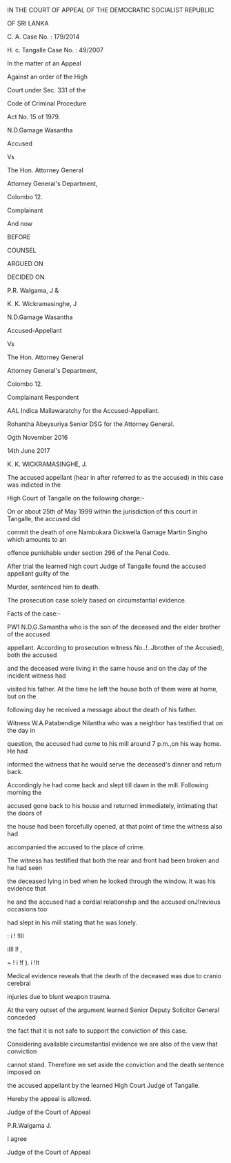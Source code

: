 IN THE COURT OF APPEAL OF THE DEMOCRATIC SOCIALIST REPUBLIC

OF SRI LANKA

C. A. Case No. : 179/2014

H. c. Tangalle Case No. : 49/2007

In the matter of an Appeal

Against an order of the High

Court under Sec. 331 of the

Code of Criminal Procedure

Act No. 15 of 1979.

N.D.Gamage Wasantha

Accused

Vs

The Hon. Attorney General

Attorney General's Department,

Colombo 12.

Complainant

And now

BEFORE

COUNSEL

ARGUED ON

DECIDED ON

P.R. Walgama, J &

K. K. Wickramasinghe, J

N.D.Gamage Wasantha

Accused-Appellant

Vs

The Hon. Attorney General

Attorney General's Department,

Colombo 12.

Complainant Respondent

AAL Indica Mallawaratchy for the Accused-Appellant.

Rohantha Abeysuriya Senior DSG for the Attorney General.

Ogth November 2016

14th June 2017

K. K. WICKRAMASINGHE, J.

The accused appellant (hear in after referred to as the accused) in this case was indicted in the

High Court of Tangalle on the following charge:-

On or about 25th of May 1999 within the jurisdiction of this court in Tangalle, the accused did

commit the death of one Nambukara Dickwella Gamage Martin Singho which amounts to an

offence punishable under section 296 of the Penal Code.

After trial the learned high court Judge of Tangalle found the accused appellant guilty of the

Murder, sentenced him to death.

The prosecution case solely based on circumstantial evidence.

Facts of the case:-

PW1 N.D.G.Samantha who is the son of the deceased and the elder brother of the accused

appellant. According to prosecution witness No..!..Jbrother of the Accused), both the accused

and the deceased were living in the same house and on the day of the incident witness had

visited his father. At the time he left the house both of them were at home, but on the

following day he received a message about the death of his father.

Witness W.A.Patabendige Nilantha who was a neighbor has testified that on the day in

question, the accused had come to his mill around 7 p.m.,on his way home. He had

informed the witness that he would serve the deceased's dinner and return back.

Accordingly he had come back and slept till dawn in the mill. Following morning the

accused gone back to his house and returned immediately, intimating that the doors of

the house had been forcefully opened, at that point of time the witness also had

accompanied the accused to the place of crime.

The witness has testified that both the rear and front had been broken and he had seen

the deceased lying in bed when he looked through the window. It was his evidence that

he and the accused had a cordial relationship and the accused onJ!revious occasions too

had slept in his mill stating that he was lonely.

: i ! !III

iIII I! \,

~ ! i !f ). i !It

Medical evidence reveals that the death of the deceased was due to cranio cerebral

injuries due to blunt weapon trauma.

At the very outset of the argument learned Senior Deputy Solicitor General conceded

the fact that it is not safe to support the conviction of this case.

Considering available circumstantial evidence we are also of the view that conviction

cannot stand. Therefore we set aside the conviction and the death sentence imposed on

the accused appellant by the learned High Court Judge of Tangalle.

Hereby the appeal is allowed.

Judge of the Court of Appeal

P.R.Walgama J.

I agree

Judge of the Court of Appeal